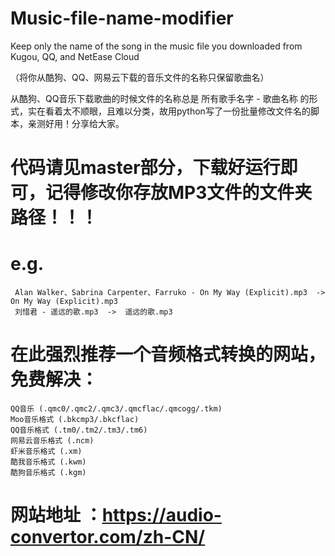 # Music-file-name-modifier
Keep only the name of the song in the music file you downloaded from Kugou, QQ, and NetEase Cloud

（将你从酷狗、QQ、网易云下载的音乐文件的名称只保留歌曲名）

从酷狗、QQ音乐下载歌曲的时候文件的名称总是 所有歌手名字 - 歌曲名称 的形式，实在看着太不顺眼，且难以分类，故用python写了一份批量修改文件名的脚本，亲测好用！分享给大家。

# 代码请见master部分，下载好运行即可，记得修改你存放MP3文件的文件夹路径！！！

# e.g.  
     Alan Walker、Sabrina Carpenter、Farruko - On My Way (Explicit).mp3  ->  On My Way (Explicit).mp3
     刘惜君 - 遥远的歌.mp3  ->  遥远的歌.mp3



# 在此强烈推荐一个音频格式转换的网站，免费解决：
    QQ音乐 (.qmc0/.qmc2/.qmc3/.qmcflac/.qmcogg/.tkm)
    Moo音乐格式 (.bkcmp3/.bkcflac)
    QQ音乐格式 (.tm0/.tm2/.tm3/.tm6)
    网易云音乐格式 (.ncm)    
    虾米音乐格式 (.xm)     
    酷我音乐格式 (.kwm)    
    酷狗音乐格式 (.kgm) 

#  网站地址 ：https://audio-convertor.com/zh-CN/
